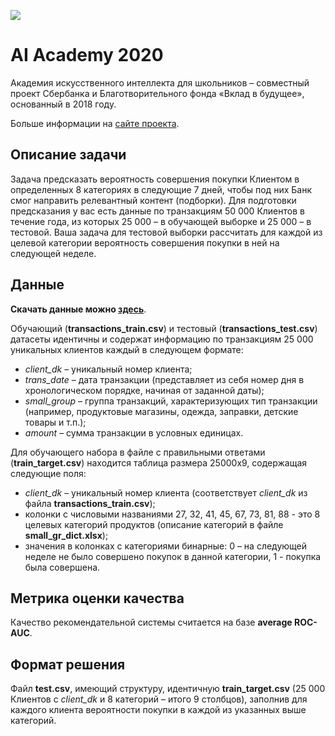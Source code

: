 ![](https://user-images.githubusercontent.com/43346401/76171810-74c5c080-61a0-11ea-87a6-272fbf9549d7.png)

#  AI Academy 2020
Академия искусственного интеллекта для школьников – совместный проект Сбербанка и Благотворительного фонда «Вклад в будущее», основанный в 2018 году.

Больше информации на [сайте проекта](https://ai-academy.ru/about/).
## Описание задачи 

Задача предсказать вероятность совершения покупки Клиентом в определенных 8 категориях в следующие 7 дней, чтобы под них Банк смог направить релевантный контент (подборки). Для подготовки предсказания у вас есть данные по транзакциям 50 000 Клиентов в течение года, из которых 25 000 – в обучающей выборке и 25 000 – в тестовой. Ваша задача для тестовой выборки рассчитать для каждой из целевой категории вероятность совершения покупки в ней на следующей неделе.

## Данные 

**Скачать данные можно [здесь](https://storage.yandexcloud.net/datasouls-competitions/onti/data_final.zip)**.

Обучающий (**transactions_train.csv**) и тестовый (**transactions_test.csv**) датасеты идентичны и содержат информацию по транзакциям 25 000 уникальных клиентов каждый в следующем формате:

* *сlient_dk* – уникальный номер клиента;
* *trans_date* – дата транзакции (представляет из себя номер дня в хронологическом порядке, начиная от заданной даты);
* *small_group* – группа транзакций, характеризующих тип транзакции (например, продуктовые магазины, одежда, заправки, детские товары и т.п.);
* *amount* – сумма транзакции в условных единицах.

Для обучающего набора в файле с правильными ответами (**train_target.csv**) находится таблица размера 25000x9, содержащая следующие поля:

* *client_dk* – уникальный номер клиента (соответствует *client_dk* из файла **transactions_train.csv**);
* колонки с числовыми названиями 27, 32, 41, 45, 67, 73, 81, 88 - это 8 целевых категорий продуктов (описание категорий в файле **small_gr_dict.xlsx**);
* значения в колонках с категориями бинарные: 0 – на следующей неделе не было совершено покупок в данной категории, 1 - покупка была совершена.

## Метрика оценки качества

Качество рекомендательной системы считается на базе **average ROC-AUC**.

## Формат решения 

Файл **test.csv**, имеющий структуру, идентичную **train_target.csv** (25 000 Клиентов с *client_dk* и 8 категорий – итого 9 столбцов), заполнив для каждого клиента вероятности покупки в каждой из указанных выше категорий.
